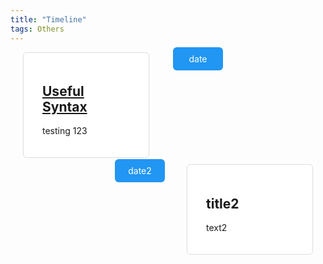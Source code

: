 ```yaml
---
title: "Timeline"
tags: Others
---
```



<head>
<style>
     /* Main timeline grid container */
      .timeline {
        display: grid;
        grid-template-columns: 1fr auto 1fr; /* 3 columns: left content, timeline, right content */
        grid-gap: 10px;
        max-width: 100%; /* Control the width of the timeline */
            margin: 0 auto; /* Center the timeline horizontally */
            position: relative;
        }

        /* Timeline line in the middle */
        .timeline::before {
            content: '';
            position: absolute;
            width: 6px;
            background-color: #ddd;
            top: 0;
            bottom: 0;
            left: 50%;
            transform: translateX(-50%); /* Center the timeline line */
        }

		/* Shared container styles */ 
		.container { 
			position: relative; 
			padding: 0px 20px; 
		}

        /* Left content container */
        .container.left {
            grid-column: 1 / 2; /* Left content spans first column */
        }

        /* Right content container */
        .container.right {
            grid-column: 3 / 4; /* Right content spans third column */
        }
		
	
        /* Circle for the left side */
        .container.left::after {
            content: '';
            position: absolute;
            width: 25px;
            height: 25px;
            background-color: white;
            border: 4px solid #2196F3;
            top: -4px;
            right: -27px; /* Position the circle on the right edge of the left content */
            border-radius: 50%;
            z-index: 1;
        }

        /* Circle for the right side */
        .container.right::after {
            content: '';
            position: absolute;
            width: 25px;
            height: 25px;
            background-color: white;
            border: 4px solid #2196F3;
            top: -4px;
            left: -27px; /* Position the circle on the left edge of the right content */
            border-radius: 50%;
            z-index: 1;
        }

        /* Date box for the left side */
        .container.left .date {
            padding: 10px;
            background-color: #2196F3;
            color: white;
            position: absolute;
            width: 60px;
            text-align: center;
            border-radius: 6px;
            top: -8px;
            right: -98px; /* Position the date box to the left of the left content */
        }

        /* Date box for the right side */
        .container.right .date {
            padding: 10px;
            background-color: #2196F3;
            color: white;
            position: absolute;
            width: 60px;
            text-align: center;
            border-radius: 6px;
            top: -8px;
            left: -95px; /* Position the date box to the right of the right content */
        }

        /* Content box styling */
        .content {
            padding: 20px 30px;
            background-color: white;
            position: relative;
            border-radius: 6px;
            border: 1px solid #ddd;
        }
</style>
</head>



<div class="timeline" style="grid-row: 1;">
    <div class="container left">
        <div class="date">date</div>
        <div class="content">
            <h2><a href="./Useful Syntax.md">Useful Syntax</a></h2>
            <p>testing 123</p>
        </div>
    </div>
    <div class="container right" style="grid-row: 2;">
        <div class="date">date2</div>
        <div class="content">
            <h2>title2</h2>
            <p>text2</p>
        </div>
    </div>
    
</div>



